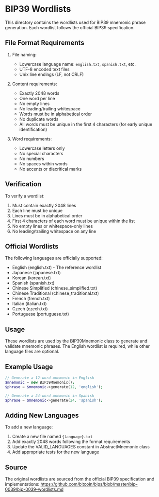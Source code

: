 # BIP39 Wordlists

This directory contains the wordlists used for BIP39 mnemonic phrase generation. Each wordlist follows the official BIP39 specification.

## File Format Requirements

1. File naming:
   - Lowercase language name: `english.txt`, `spanish.txt`, etc.
   - UTF-8 encoded text files
   - Unix line endings (LF, not CRLF)

2. Content requirements:
   - Exactly 2048 words
   - One word per line
   - No empty lines
   - No leading/trailing whitespace
   - Words must be in alphabetical order
   - No duplicate words
   - All words must be unique in the first 4 characters (for early unique identification)

3. Word requirements:
   - Lowercase letters only
   - No special characters
   - No numbers
   - No spaces within words
   - No accents or diacritical marks

## Verification

To verify a wordlist:
1. Must contain exactly 2048 lines
2. Each line must be unique
3. Lines must be in alphabetical order
4. First 4 characters of each word must be unique within the list
5. No empty lines or whitespace-only lines
6. No leading/trailing whitespace on any line

## Official Wordlists

The following languages are officially supported:
- English (english.txt) - The reference wordlist
- Japanese (japanese.txt)
- Korean (korean.txt)
- Spanish (spanish.txt)
- Chinese Simplified (chinese_simplified.txt)
- Chinese Traditional (chinese_traditional.txt)
- French (french.txt)
- Italian (italian.txt)
- Czech (czech.txt)
- Portuguese (portuguese.txt)

## Usage

These wordlists are used by the BIP39Mnemonic class to generate and validate mnemonic phrases. The English wordlist is required, while other language files are optional.

## Example Usage

```php
// Generate a 12-word mnemonic in English
$mnemonic = new BIP39Mnemonic();
$phrase = $mnemonic->generate(12, 'english');

// Generate a 24-word mnemonic in Spanish
$phrase = $mnemonic->generate(24, 'spanish');
```

## Adding New Languages

To add a new language:
1. Create a new file named `{language}.txt`
2. Add exactly 2048 words following the format requirements
3. Update the VALID_LANGUAGES constant in AbstractMnemonic class
4. Add appropriate tests for the new language

## Source

The original wordlists are sourced from the official BIP39 specification and implementations:
https://github.com/bitcoin/bips/blob/master/bip-0039/bip-0039-wordlists.md